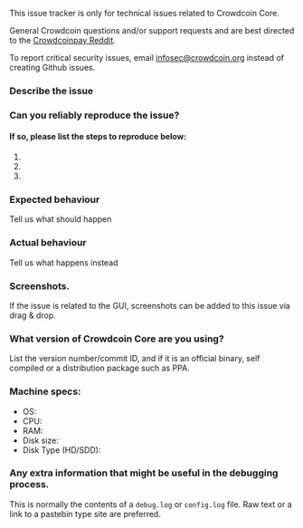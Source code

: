 <!--- Remove sections that do not apply -->

This issue tracker is only for technical issues related to Crowdcoin Core.

General Crowdcoin questions and/or support requests and are best directed to the [Crowdcoinpay Reddit](https://www.reddit.com/r/crowdcoinpay/).

To report critical security issues, email infosec@crowdcoin.org instead of creating Github issues.

### Describe the issue

### Can you reliably reproduce the issue?
#### If so, please list the steps to reproduce below:
1.
2.
3.

### Expected behaviour
Tell us what should happen

### Actual behaviour
Tell us what happens instead

### Screenshots.
If the issue is related to the GUI, screenshots can be added to this issue via drag & drop.

### What version of Crowdcoin Core are you using?
List the version number/commit ID, and if it is an official binary, self compiled or a distribution package such as PPA.

### Machine specs:
- OS:
- CPU:
- RAM:
- Disk size:
- Disk Type (HD/SDD):

### Any extra information that might be useful in the debugging process.
This is normally the contents of a `debug.log` or `config.log` file. Raw text or a link to a pastebin type site are preferred.
